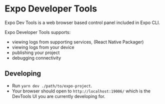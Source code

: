 # Expo Developer Tools

Expo Dev Tools is a web browser based control panel included in Expo CLI.

Expo Developer Tools supports:

- viewing logs from supporting services, (React Native Packager)
- viewing logs from your device
- publishing your project
- debugging connectivity

## Developing

- Run `yarn dev ./path/to/expo-project`.
- Your browser should open to `http://localhost:19006/` which is the DevTools UI you are currently developing for.
